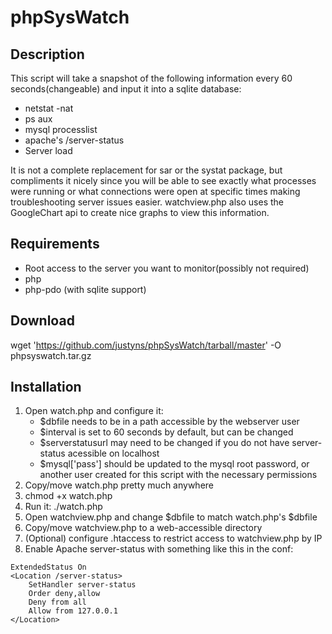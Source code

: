 phpSysWatch
===========

Description
-----------
This script will take a snapshot of the following information every 60 seconds(changeable) and input it into a sqlite database:

+ netstat -nat
+ ps aux
+ mysql processlist
+ apache's /server-status
+ Server load

It is not a complete replacement for sar or the systat package, but compliments it nicely since you will be able to see exactly what processes were running or what connections were open at specific times making troubleshooting server issues easier.   watchview.php also uses the GoogleChart api to create nice graphs to view this information.


Requirements
------------
+ Root access to the server you want to monitor(possibly not required)
+ php
+ php-pdo (with sqlite support)

Download
--------
wget 'https://github.com/justyns/phpSysWatch/tarball/master' -O phpsyswatch.tar.gz

Installation
------------
1. Open watch.php and configure it:
	+ $dbfile needs to be in a path accessible by the webserver user
	+ $interval is set to 60 seconds by default, but can be changed
	+ $serverstatusurl may need to be changed if you do not have server-status acessible on localhost
	+ $mysql['pass'] should be updated to the mysql root password, or another user created for this script with the necessary permissions
2. Copy/move watch.php pretty much anywhere
3. chmod +x watch.php
4. Run it:  ./watch.php
5. Open watchview.php and change $dbfile to match watch.php's $dbfile
6. Copy/move watchview.php to a web-accessible directory
7. (Optional) configure .htaccess to restrict access to watchview.php by IP
8. Enable Apache server-status with something like this in the conf:
```
ExtendedStatus On
<Location /server-status>
    SetHandler server-status
    Order deny,allow
    Deny from all
    Allow from 127.0.0.1
</Location>
```
